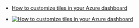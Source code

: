 #

- [How to customize tiles in your Azure dashboard](https://youtu.be/p-Dy4rSQAQo)

- [![How to customize tiles in your Azure dashboard](https://img.youtube.com/vi/p-Dy4rSQAQo/hqdefault.jpg)](https://www.youtube.com/watch?v=p-Dy4rSQAQo)
